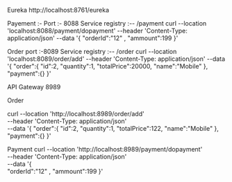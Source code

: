 Eureka 
http://localhost:8761/eureka


Payement :- Port :- 8088
Service registry :-- /payment
curl --location 'localhost:8088/payment/dopayment'
--header 'Content-Type: application/json'
--data '{
"orderId":"12" , "ammount":199 }' 

Order port :-8089
Service registry :-- /order
curl --location 'localhost:8089/order/add'
--header 'Content-Type: application/json'
--data '{ "order":{ "id":2, "quantity":1, "totalPrice":20000, "name":"Mobile" }, "payment":{} }'

API Gateway 8989

Order

curl --location 'http://localhost:8989/order/add' \
--header 'Content-Type: application/json' \
--data '{
   "order":{ "id":2,
    "quantity":1,
    "totalPrice":122,
    "name":"Mobile"
   },
   "payment":{}
}'

Payment 
curl --location 'http://localhost:8989/payment/dopayment' \
--header 'Content-Type: application/json' \
--data '{    
    "orderId":"12"   ,
    "ammount":199
}'
